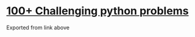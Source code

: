 # [100+ Challenging python problems](https://github.com/zhiwehu/Python-programming-exercises/blob/master/100%2B%20Python%20challenging%20programming%20exercises.txt)

Exported from link above